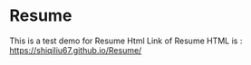 # Resume
This is a test demo for Resume Html
Link of Resume HTML is : https://shiqiliu67.github.io/Resume/

